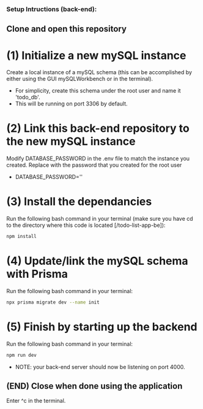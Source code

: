### Setup Intructions (back-end):
## Clone and open this repository

# (1) Initialize a new mySQL instance
Create a local instance of a mySQL schema (this can be accomplished by either using the GUI mySQLWorkbench or in the terminal). 
- For simplicity, create this schema under the root user and name it 'todo_db'.
- This will be running on port 3306 by default.

# (2) Link this back-end repository to the new mySQL instance
Modify DATABASE_PASSWORD in the .env file to match the instance you created. Replace <PASSWORD> with the password that you created for the root user
- DATABASE_PASSWORD='<PASSWORD>'

# (3) Install the dependancies 
Run the following bash command in your terminal (make sure you have cd to the directory where this code is located [/todo-list-app-be]):
```bash
npm install
```

# (4) Update/link the mySQL schema with Prisma
Run the following bash command in your terminal:
```bash
npx prisma migrate dev --name init 
```

# (5) Finish by starting up the backend 
Run the following bash command in your terminal:
```bash
npm run dev
```
- NOTE: your back-end server should now be listening on port 4000.



## (END) Close when done using the application
Enter ^c in the terminal.